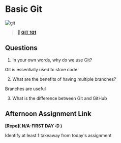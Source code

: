 # Basic Git

![git](https://git-scm.com/images/branching-illustration@2x.png)

> **📖 [GIT 101](https://codeworksacademy.com/fs-student-guide/resources/wk1/01-GIT)**

## Questions

1. In your own words, why do we use Git?

Git is essentially used to store code.

2. What are the benefits of having multiple branches?

Branches are useful

3. What is the difference between Git and GitHub

## Afternoon Assignment Link

**[Repo]( N/A-FIRST DAY :D )**

Identify at least 1 takeaway from today's assignment
